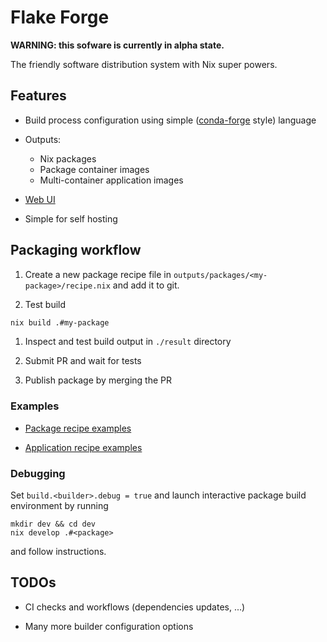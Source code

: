 # Flake Forge

**WARNING: this sofware is currently in alpha state.**

The friendly software distribution system with Nix super powers.


## Features

* Build process configuration using simple
  ([conda-forge](https://conda-forge.org/) style) language

* Outputs:
  * Nix packages
  * Package container images
  * Multi-container application images

* [Web UI](https://imincik.github.io/flake-forge)

* Simple for self hosting


## Packaging workflow

1. Create a new package recipe file in
   `outputs/packages/<my-package>/recipe.nix` and add it to git.

1. Test build

```bash
nix build .#my-package
```

1. Inspect and test build output in `./result` directory

1. Submit PR and wait for tests

1. Publish package by merging the PR

### Examples

* [Package recipe examples](outputs/packages)

* [Application recipe examples](outputs/apps)

### Debugging

Set `build.<builder>.debug = true` and launch interactive package build
environment by running

```
mkdir dev && cd dev
nix develop .#<package>
```

and follow instructions.


## TODOs

* CI checks and workflows (dependencies updates, ...)

* Many more builder configuration options

